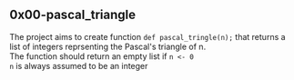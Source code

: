 ## 0x00-pascal_triangle  
The project aims to create function `def pascal_tringle(n);` that returns a list of integers reprsenting the Pascal's triangle of n.    
The function should return an empty list if `n <- 0`   
`n` is always assumed to be an integer   
